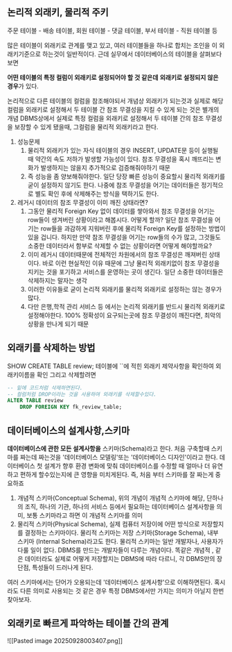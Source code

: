 ## 논리적 외래키, 물리적 주키
주문 테이블  - 배송 테이블,
회원 테이블 -  댓글 테이블,
부서 테이블 - 직원 테이블 등

많은 테이블이 외래키로 관계를 맺고 있고, 여러 테이블들을 하나로 합치는 조인을 이 외래키기준으로 하는것이 일반적이다.
근데 실무에서 데이터베이스의 테이블을 살펴보다보면

**어떤 테이블의 특정 컬럼이 외래키로  설정되어야 할 것 같은데**
**외래키로 설정되지 않은 경우**가 있다.

논리적으로 다른 테이블의 컬럼을 참조해야되서 개념상 외래키가 되는것과
실제로 해당 컬럼을 외래키로 설정해서 두 테이블 간 참조 무결성을 지킬 수 있게 되는 것은 별개의 개념
DBMS상에서 실제로 특정 컬럼을 외래키로 설정해서 두 테이블 간의 참조 무결성을 보장할 수 있게 됐을때,  그컬럼을 물리적 외래키라고 한다.

1. 성능문제
	1. 물리적 외래키가 있는 자식 테이블의 경우 INSERT,  UPDATE문 등이 실행될 때 약간의 속도 저하가 발생할 가능성이 있다. 참조 무결성을 혹시 깨뜨리는 변화가 발생하지는 않을지 추가적으로 검증해줘야하기 때문
	2. 즉 성능을  좀 양보해줘야한다. 일단 당장 빠른 성능이 중요할시 물리적 외래키를 굳이 설정하지 않기도 한다. 나중에 참조 무결성을 어기는 데이터들은 정기적으로 별도 확인 후에 삭제해주는 방식을  택하기도 한다.
2. 레거시 데이터의 참조 무결성이 이미 깨진 상태라면?
	1. 그동안 물리적 Foreign Key 없이 데이터를 쌓아와서 참조 무결성을 어기는 row들이 생겨버린 상황이라고 해봅시다. 어떻게 할까? 일단 참조 무결성을 어기는 row들을 과감하게 지워버린 후에 물리적 Foreign Key를 설정하는 방법이 있을 겁니다. 하지만 만약 참조 무결성을 어기는 row들의 수가 많고, 그것들도 소중한 데이터라서 함부로 삭제할 수 없는 상황이라면 어떻게 해야할까요?
	2. 이미  레거시 데이터때문에 전체적인 차원에서의 참조 무결성은 깨져버린 상태이다. 바로 이런 현실적인 이유 때문에 그냥 물리적 외래키없이 참조 무결성을 지키는 것을  포기하고 서비스를 운영하는 곳이 생긴다.  일단 소중한 데이터들은 삭제하지는 말자는 생각
	3. 이러한  이유들로 굳이 논리적 외래키를  물리적 외래키로  설정하는  않는 경우가 많다.
	4. 다만 은행,학적 관리 서비스 등 에서는 논리적 외래키를 반드시 물리적 외래키로 설정해야한다. 100% 정확성이 요구되는곳에 참조 무결성이 깨진다면, 최악의 상황을 만나게 되기 때문
## 외래키를 삭제하는 방법
SHOW CREATE TABLE review;
테이블에 ``에 적힌 외래키 제약사항을 확인하여 외래키이름을 확인
그리고  삭제할려면
```sql
-- 밑에 코드처럼 삭제하면된다.
-- 컬럼처럼 DROP이라는 것을 사용하여 외래키를 삭제할수있다.
ALTER TABLE review
	DROP FOREIGN KEY fk_review_table;
```

## 데이터베이스의  설계사항,스키마
**데이터베이스에 관한 모든 설계사항을**  스키마(Schema)라고 한다.
처음 구축할때 스키마를 짜는데 짜는것을 '데이터베이스 모델링'또는 '데이터베이스 디자인'이라고 한다.  데이터베이스 첫 설계가  향후 환경 변화에 맞춰 데이터베이스를 수정할 때 얼마나 더 유연하고 편하게 할수있는지에 큰 영향을 미치게된다.
즉, 처음 부터 스키마를 잘 짜는게 중요하죠

1. 개념적 스키마(Conceptual  Schema),  위의 개념이 개념적 스키마에 해당, 단하나의 조직, 하나의 기관, 하나의  서비스 등에서 필요하는 데이터베이스 설계사항을 의미,  보통 스키마라고 하면 이 개념적 스키마를 의미
2. 물리적 스키마(Physical Schema), 실제 컴퓨터 저장이에 어떤 방식으로 저장할지를 결정하는 스키마이다. 물리적 스키마는 저장 스키마(Storage Schema), 내부 스키마 (Internal Schema)라고도 한다.
물리적 스키마는 일반 개발자나, 사용자가 다룰 일이 없다. DBMS를 만드는 개발자들이 다루는 개념이다. 똑같은 개념적 , 같은 데이터라도 실제로 어떻게 저장할지는 DBMS에 따라 다르니, 각 DBMS만의 장단점, 특성들이 드러나게 된다.

여러 스키마에서는 단어가 오용되는데 '데이터베이스 설계사항'으로 이해하면된다. 혹시라도 다른 의미로 사용되는 것 같은 경우 특정 DBMS에서만 가지는 의미가 아닐지 한번 찾아보자.

## 외래키로 빠르게 파악하는 테이블 간의 관계
![[Pasted image 20250928003407.png]]
